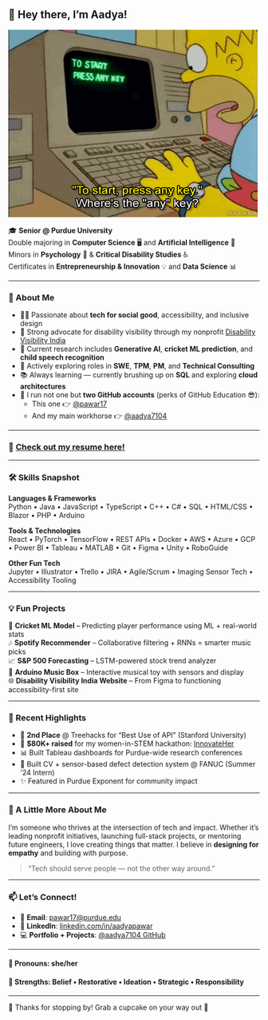 ## 👋 Hey there, I’m Aadya!
![Simpsons Gif](assets/Simpsons.gif)

🎓 **Senior @ Purdue University**  
Double majoring in **Computer Science** 🖥️ and **Artificial Intelligence** 🤖  
Minors in **Psychology** 🧠 & **Critical Disability Studies** ♿  
Certificates in **Entrepreneurship & Innovation** 💡 and **Data Science** 📊  

---

### 🚀 About Me

- 👩‍💻 Passionate about **tech for social good**, accessibility, and inclusive design
- 🧠 Strong advocate for disability visibility through my nonprofit [Disability Visibility India](https://www.instagram.com/disabilityvisibilityindia/)
- 🔬 Current research includes **Generative AI**, **cricket ML prediction**, and **child speech recognition**
- 💼 Actively exploring roles in **SWE**, **TPM**, **PM**, and **Technical Consulting**
- 📚 Always learning — currently brushing up on **SQL** and exploring **cloud architectures**
- 👯 I run not one but **two GitHub accounts** (perks of GitHub Education 😎):  
  - This one 👉 [@pawar17](https://github.com/pawar17)  
  - And my main workhorse 👉 [@aadya7104](https://github.com/aadya7104)

---

### 📄 [Check out my resume here!](https://docs.google.com/document/d/1Ju6e-mVTXWJqo8gsHTJC2ZR7HgV0ixd_/edit?usp=sharing)

---

### 🛠️ Skills Snapshot

**Languages & Frameworks**  
Python • Java • JavaScript • TypeScript • C++ • C# • SQL • HTML/CSS • Blazor • PHP • Arduino

**Tools & Technologies**  
React • PyTorch • TensorFlow • REST APIs • Docker • AWS • Azure • GCP • Power BI • Tableau • MATLAB • Git • Figma • Unity • RoboGuide

**Other Fun Tech**  
Jupyter • Illustrator • Trello • JIRA • Agile/Scrum • Imaging Sensor Tech • Accessibility Tooling

---

### 💡 Fun Projects

🧠 **Cricket ML Model** – Predicting player performance using ML + real-world stats  
🎶 **Spotify Recommender** – Collaborative filtering + RNNs = smarter music picks  
📈 **S&P 500 Forecasting** – LSTM-powered stock trend analyzer  
🎨 **Arduino Music Box** – Interactive musical toy with sensors and display  
🌐 **Disability Visibility India Website** – From Figma to functioning accessibility-first site

---

### 🌟 Recent Highlights

- 🥈 **2nd Place** @ Treehacks for “Best Use of API” (Stanford University)
- 🤝 **$80K+ raised** for my women-in-STEM hackathon: [InnovateHer](https://www.purdueexponent.org/campus/article_3b9fd7cc-b8f3-11ee-a0c6-b7f53b7ac7e4.html)
- 📊 Built Tableau dashboards for Purdue-wide research conferences
- 🧪 Built CV + sensor-based defect detection system @ FANUC (Summer '24 Intern)
- ✨ Featured in Purdue Exponent for community impact

---

### 🌈 A Little More About Me

I’m someone who thrives at the intersection of tech and impact. Whether it’s leading nonprofit initiatives, launching full-stack projects, or mentoring future engineers, I love creating things that matter. I believe in **designing for empathy** and building with purpose.

> “Tech should serve people — not the other way around.”

---

### 📫 Let’s Connect!

- 💌 **Email**: [pawar17@purdue.edu](mailto:pawar17@purdue.edu)
- 💼 **LinkedIn**: [linkedin.com/in/aadyapawar](https://linkedin.com/in/aadyapawar)
- 💻 **Portfolio + Projects**: [@aadya7104 GitHub](https://github.com/aadya7104)

---

#### 💬 Pronouns: she/her  
#### 🧠 Strengths: Belief • Restorative • Ideation • Strategic • Responsibility

---

🧁 Thanks for stopping by! Grab a cupcake on your way out 🧁  
